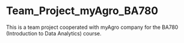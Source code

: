 # Team_Project_myAgro_BA780
This is a team project cooperated with myAgro company for the BA780 (Introduction to Data Analytics) course.

